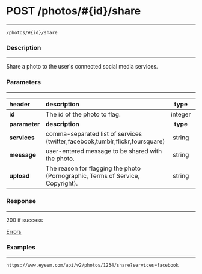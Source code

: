 # POST /photos/#{id}/share       
***
`/photos/#{id}/share`

### Description
***
Share a photo to the user's connected social media services.

### Parameters
***

|header| description| type |required? |default|
|:---------|:--------------|:----------:|:------------:|:------------:|
|**id**|The id of the photo to flag.|integer|x||
|**parameter**| **description**| **type** |**required?** |**default**|
|**services**|comma-separated list of services (twitter,facebook,tumblr,flickr,foursquare)|string|x||
|**message**|user-entered message to be shared with the photo.|string|||
|**upload**|The reason for flagging the photo (Pornographic, Terms of Service, Copyright).|string||0|

### Response
***


200 if success

[Errors](../../resources/errors.md)

### Examples
***

`https://www.eyeem.com/api/v2/photos/1234/share?services=facebook`



